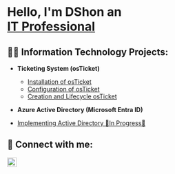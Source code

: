 <h1> Hello, I'm DShon an  <br/><a href="https://www.linkedin.com/in/dshon-edwards-b12b40342">IT Professional</a>

<h2>👨‍💻 Information Technology Projects:</h2>

- <b>Ticketing System (osTicket)</b>
  - [Installation of osTicket](https://github.com/DSh0n/osTicket/blob/main/README.md)
  - [Configuration of osTicket](https://github.com/DSh0n/Config-osTicket)
  - [Creation and Lifecycle osTicket](https://github.com/DSh0n/Lifecycle/blob/main/README.md)

-  <b>Azure Active Directory (Microsoft Entra ID)</b>
  - [Implementing Active Directory 🚧In Progress🚧](https://github.com/DSh0n)
<h2> 🤳 Connect with me:</h2>

[<img align="left" alt="dshon-edwards | LinkedIn" width="22px" src="https://cdn.jsdelivr.net/npm/simple-icons@v3/icons/linkedin.svg" />][linkedin]

[linkedin]: https://www.linkedin.com/in/dshon-edwards-b12b40342
